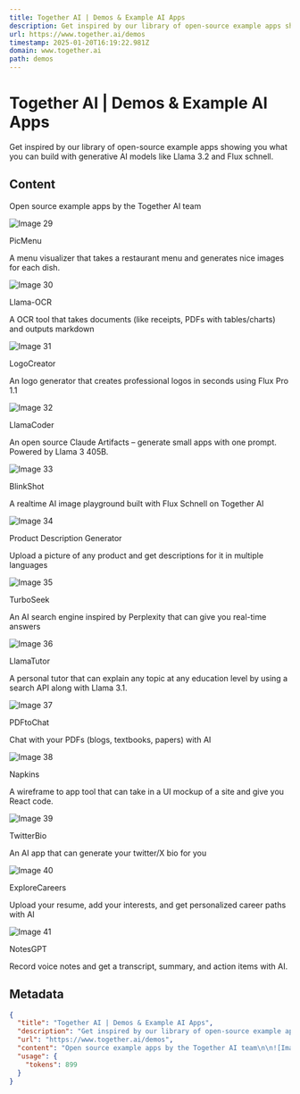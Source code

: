 ```yaml
---
title: Together AI | Demos & Example AI Apps
description: Get inspired by our library of open-source example apps showing you what you can build with generative AI models like Llama 3.2 and Flux schnell.
url: https://www.together.ai/demos
timestamp: 2025-01-20T16:19:22.981Z
domain: www.together.ai
path: demos
---
```


# Together AI | Demos & Example AI Apps


Get inspired by our library of open-source example apps showing you what you can build with generative AI models like Llama 3.2 and Flux schnell.


## Content

Open source example apps by the Together AI team

![Image 29](https://cdn.prod.website-files.com/650c3b59079d92475f37b68f/674e41ad845f29355ec816cd_OG11.png)

PicMenu

A menu visualizer that takes a restaurant menu and generates nice images for each dish.

![Image 30](https://cdn.prod.website-files.com/650c3b59079d92475f37b68f/674e422e5c031a77f577de75_og-image.png)

Llama-OCR

A OCR tool that takes documents (like receipts, PDFs with tables/charts) and outputs markdown

![Image 31](https://cdn.prod.website-files.com/650c3b59079d92475f37b68f/674e426eaa246fd6c4dee420_logocreatorog.jpeg)

LogoCreator

An logo generator that creates professional logos in seconds using Flux Pro 1.1

![Image 32](https://cdn.prod.website-files.com/650c3b59079d92475f37b68f/67099d215e76ea7509325659_og-image.png)

LlamaCoder

An open source Claude Artifacts – generate small apps with one prompt. Powered by Llama 3 405B.

![Image 33](https://cdn.prod.website-files.com/650c3b59079d92475f37b68f/67095fce451e1cc6b5e282ec_demos_09.jpg)

BlinkShot

A realtime AI image playground built with Flux Schnell on Together AI

![Image 34](https://cdn.prod.website-files.com/650c3b59079d92475f37b68f/6716ccd2cd9a652af7e08da7_OG%20(3).png)

Product Description Generator

Upload a picture of any product and get descriptions for it in multiple languages

![Image 35](https://cdn.prod.website-files.com/650c3b59079d92475f37b68f/67095f097551823f8d1f9cc6_demos_01.jpg)

TurboSeek

An AI search engine inspired by Perplexity that can give you real-time answers

![Image 36](https://cdn.prod.website-files.com/650c3b59079d92475f37b68f/67095f536dbac55809321d56_demos_02.jpg)

LlamaTutor

A personal tutor that can explain any topic at any education level by using a search API along with Llama 3.1.

![Image 37](https://cdn.prod.website-files.com/650c3b59079d92475f37b68f/67095f1b6dbac5580931e402_demos_04.jpg)

PDFtoChat

Chat with your PDFs (blogs, textbooks, papers) with AI

![Image 38](https://cdn.prod.website-files.com/650c3b59079d92475f37b68f/67095fb902512aea09a3fe25_demos_10.jpg)

Napkins

A wireframe to app tool that can take in a UI mockup of a site and give you React code.

![Image 39](https://cdn.prod.website-files.com/650c3b59079d92475f37b68f/67095f99d84fe251d183464e_demos_06.jpg)

TwitterBio

An AI app that can generate your twitter/X bio for you

![Image 40](https://cdn.prod.website-files.com/650c3b59079d92475f37b68f/67095f7c934e47e89292306f_demos_03.jpg)

ExploreCareers

Upload your resume, add your interests, and get personalized career paths with AI

![Image 41](https://cdn.prod.website-files.com/650c3b59079d92475f37b68f/67095efcd84d1679d2c83e67_demos_08.jpg)

NotesGPT

Record voice notes and get a transcript, summary, and action items with AI.

## Metadata

```json
{
  "title": "Together AI | Demos & Example AI Apps",
  "description": "Get inspired by our library of open-source example apps showing you what you can build with generative AI models like Llama 3.2 and Flux schnell.",
  "url": "https://www.together.ai/demos",
  "content": "Open source example apps by the Together AI team\n\n![Image 29](https://cdn.prod.website-files.com/650c3b59079d92475f37b68f/674e41ad845f29355ec816cd_OG11.png)\n\nPicMenu\n\nA menu visualizer that takes a restaurant menu and generates nice images for each dish.\n\n![Image 30](https://cdn.prod.website-files.com/650c3b59079d92475f37b68f/674e422e5c031a77f577de75_og-image.png)\n\nLlama-OCR\n\nA OCR tool that takes documents (like receipts, PDFs with tables/charts) and outputs markdown\n\n![Image 31](https://cdn.prod.website-files.com/650c3b59079d92475f37b68f/674e426eaa246fd6c4dee420_logocreatorog.jpeg)\n\nLogoCreator\n\nAn logo generator that creates professional logos in seconds using Flux Pro 1.1\n\n![Image 32](https://cdn.prod.website-files.com/650c3b59079d92475f37b68f/67099d215e76ea7509325659_og-image.png)\n\nLlamaCoder\n\nAn open source Claude Artifacts – generate small apps with one prompt. Powered by Llama 3 405B.\n\n![Image 33](https://cdn.prod.website-files.com/650c3b59079d92475f37b68f/67095fce451e1cc6b5e282ec_demos_09.jpg)\n\nBlinkShot\n\nA realtime AI image playground built with Flux Schnell on Together AI\n\n![Image 34](https://cdn.prod.website-files.com/650c3b59079d92475f37b68f/6716ccd2cd9a652af7e08da7_OG%20(3).png)\n\nProduct Description Generator\n\nUpload a picture of any product and get descriptions for it in multiple languages\n\n![Image 35](https://cdn.prod.website-files.com/650c3b59079d92475f37b68f/67095f097551823f8d1f9cc6_demos_01.jpg)\n\nTurboSeek\n\nAn AI search engine inspired by Perplexity that can give you real-time answers\n\n![Image 36](https://cdn.prod.website-files.com/650c3b59079d92475f37b68f/67095f536dbac55809321d56_demos_02.jpg)\n\nLlamaTutor\n\nA personal tutor that can explain any topic at any education level by using a search API along with Llama 3.1.\n\n![Image 37](https://cdn.prod.website-files.com/650c3b59079d92475f37b68f/67095f1b6dbac5580931e402_demos_04.jpg)\n\nPDFtoChat\n\nChat with your PDFs (blogs, textbooks, papers) with AI\n\n![Image 38](https://cdn.prod.website-files.com/650c3b59079d92475f37b68f/67095fb902512aea09a3fe25_demos_10.jpg)\n\nNapkins\n\nA wireframe to app tool that can take in a UI mockup of a site and give you React code.\n\n![Image 39](https://cdn.prod.website-files.com/650c3b59079d92475f37b68f/67095f99d84fe251d183464e_demos_06.jpg)\n\nTwitterBio\n\nAn AI app that can generate your twitter/X bio for you\n\n![Image 40](https://cdn.prod.website-files.com/650c3b59079d92475f37b68f/67095f7c934e47e89292306f_demos_03.jpg)\n\nExploreCareers\n\nUpload your resume, add your interests, and get personalized career paths with AI\n\n![Image 41](https://cdn.prod.website-files.com/650c3b59079d92475f37b68f/67095efcd84d1679d2c83e67_demos_08.jpg)\n\nNotesGPT\n\nRecord voice notes and get a transcript, summary, and action items with AI.",
  "usage": {
    "tokens": 899
  }
}
```
